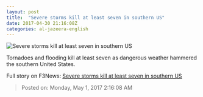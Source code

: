 ```yaml
---
layout: post
title:  "Severe storms kill at least seven in southern US"
date: 2017-04-30 21:16:08Z
categories: al-jazeera-english
---
```


![Severe storms kill at least seven in southern US](http://www.aljazeera.com/mritems/Images/2017/4/30/7da196b897244b4a88bcfccdabfd67f4_18.jpg)

Tornadoes and flooding kill at least seven as dangerous weather hammered the southern United States.


Full story on F3News: [Severe storms kill at least seven in southern US](http://www.f3nws.com/n/QuZ3HD)

> Posted on: Monday, May 1, 2017 2:16:08 AM

